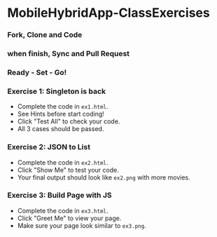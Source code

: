 MobileHybridApp-ClassExercises
==============================

### Fork, Clone and Code
### when finish, Sync and Pull Request


### Ready - Set - Go!


### Exercise 1: Singleton is back
* Complete the code in `ex1.html`.
* See Hints before start coding!
* Click "Test All" to check your code.
* All 3 cases should be passed.  

### Exercise 2: JSON to List
* Complete the code in `ex2.html`.
* Click "Show Me" to test your code.
* Your final output should look like `ex2.png` with more movies.

### Exercise 3: Build Page with JS
* Complete the code in `ex3.html`.
* Click "Greet Me" to view your page.
* Make sure your page look similar to `ex3.png`.  

